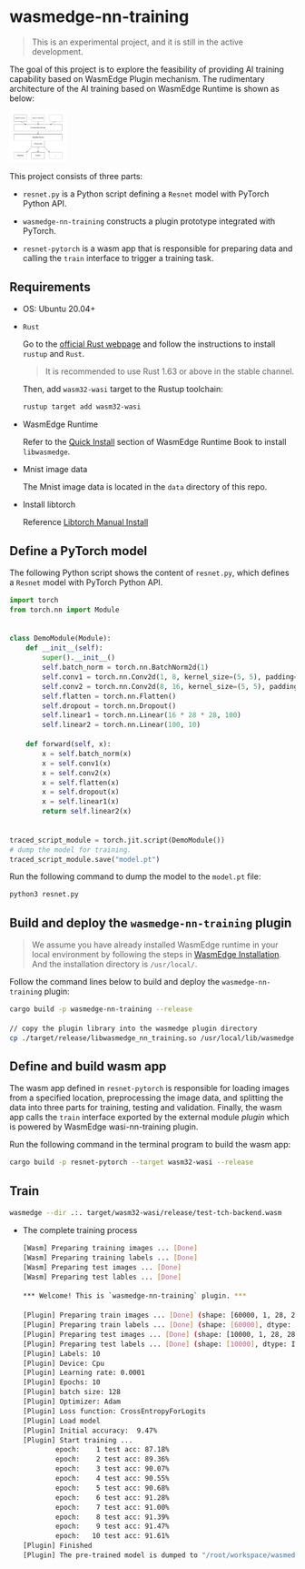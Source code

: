 # wasmedge-nn-training

> This is an experimental project, and it is still in the active development. 

The goal of this project is to explore the feasibility of providing AI training capability based on WasmEdge Plugin mechanism. The rudimentary architecture of the AI training based on WasmEdge Runtime is shown as below:

<img src="architecture.jpg" alt="architecture" width="100" />

This project consists of three parts:

- `resnet.py` is a Python script defining a `Resnet` model with PyTorch Python API.

- `wasmedge-nn-training` constructs a plugin prototype integrated with PyTorch.

- `resnet-pytorch` is a wasm app that is responsible for preparing data and calling the `train` interface to trigger a training task.

## Requirements

- OS: Ubuntu 20.04+

- `Rust`

  Go to the [official Rust webpage](https://www.rust-lang.org/tools/install) and follow the instructions to install `rustup` and `Rust`.

  > It is recommended to use Rust 1.63 or above in the stable channel.

  Then, add `wasm32-wasi` target to the Rustup toolchain:

  ```bash
  rustup target add wasm32-wasi
  ```

- WasmEdge Runtime

  Refer to the [Quick Install](https://wasmedge.org/book/en/quick_start/install.html#quick-install) section of WasmEdge Runtime Book to install `libwasmedge`.

- Mnist image data

    The Mnist image data is located in the `data` directory of this repo.

- Install libtorch

    Reference [Libtorch Manual Install](https://github.com/LaurentMazare/tch-rs#libtorch-manual-install)

## Define a PyTorch model

The following Python script shows the content of `resnet.py`, which defines a `Resnet` model with PyTorch Python API. 

```python
import torch
from torch.nn import Module


class DemoModule(Module):
    def __init__(self):
        super().__init__()
        self.batch_norm = torch.nn.BatchNorm2d(1)
        self.conv1 = torch.nn.Conv2d(1, 8, kernel_size=(5, 5), padding=(2, 2))
        self.conv2 = torch.nn.Conv2d(8, 16, kernel_size=(5, 5), padding=(2, 2))
        self.flatten = torch.nn.Flatten()
        self.dropout = torch.nn.Dropout()
        self.linear1 = torch.nn.Linear(16 * 28 * 28, 100)
        self.linear2 = torch.nn.Linear(100, 10)

    def forward(self, x):
        x = self.batch_norm(x)
        x = self.conv1(x)
        x = self.conv2(x)
        x = self.flatten(x)
        x = self.dropout(x)
        x = self.linear1(x)
        return self.linear2(x)


traced_script_module = torch.jit.script(DemoModule())
# dump the model for training.
traced_script_module.save("model.pt")
```

Run the following command to dump the model to the `model.pt` file:

```bash
python3 resnet.py
```

## Build and deploy the `wasmedge-nn-training` plugin

> We assume you have already installed WasmEdge runtime in your local environment by following the steps in [WasmEdge Installation](https://wasmedge.org/book/en/quick_start/install.html#wasmedge-installation-and-uninstallation). And the installation directory is `/usr/local/`.

Follow the command lines below to build and deploy the `wasmedge-nn-training` plugin:
```bash
cargo build -p wasmedge-nn-training --release

// copy the plugin library into the wasmedge plugin directory
cp ./target/release/libwasmedge_nn_training.so /usr/local/lib/wasmedge
```

## Define and build wasm app

The wasm app defined in `resnet-pytorch` is responsible for loading images from a specified location, preprocessing the image data, and splitting the data into three parts for training, testing and validation. Finally, the wasm app calls the `train` interface exported by the external module *plugin* which is powered by WasmEdge wasi-nn-training plugin. 

Run the following command in the terminal program to build the wasm app:

```bash
cargo build -p resnet-pytorch --target wasm32-wasi --release
```

## Train

```bash
wasmedge --dir .:. target/wasm32-wasi/release/test-tch-backend.wasm
```

- The complete training process

  ```bash
  [Wasm] Preparing training images ... [Done]
  [Wasm] Preparing training labels ... [Done]
  [Wasm] Preparing test images ... [Done]
  [Wasm] Preparing test lables ... [Done]
  
  *** Welcome! This is `wasmedge-nn-training` plugin. ***
  
  [Plugin] Preparing train images ... [Done] (shape: [60000, 1, 28, 28], dtype: Float)
  [Plugin] Preparing train labels ... [Done] (shape: [60000], dtype: Int64)
  [Plugin] Preparing test images ... [Done] (shape: [10000, 1, 28, 28], dtype: Float)
  [Plugin] Preparing test labels ... [Done] (shape: [10000], dtype: Int64)
  [Plugin] Labels: 10
  [Plugin] Device: Cpu
  [Plugin] Learning rate: 0.0001
  [Plugin] Epochs: 10
  [Plugin] batch size: 128
  [Plugin] Optimizer: Adam
  [Plugin] Loss function: CrossEntropyForLogits
  [Plugin] Load model
  [Plugin] Initial accuracy:  9.47%
  [Plugin] Start training ... 
          epoch:    1 test acc: 87.18%
          epoch:    2 test acc: 89.36%
          epoch:    3 test acc: 90.07%
          epoch:    4 test acc: 90.55%
          epoch:    5 test acc: 90.68%
          epoch:    6 test acc: 91.28%
          epoch:    7 test acc: 91.00%
          epoch:    8 test acc: 91.39%
          epoch:    9 test acc: 91.47%
          epoch:   10 test acc: 91.61%
  [Plugin] Finished
  [Plugin] The pre-trained model is dumped to "/root/workspace/wasmedge-nn-training/examples/pytorch/resnet-pytorch/trained_model.pt"
  ```


